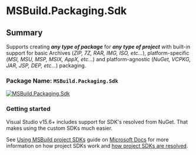 # MSBuild.Packaging.Sdk

## Summary

Supports creating ___any type of package___ for ___any type of project___ with built-in support for basic Archives (_ZIP, 7Z, RAR, IMG, ISO, etc…_), platform-specific (_MSI, MSU, MSP, MSIX, AppX, etc…_) and platform-agnostic (_NuGet, VCPKG, JAR, JSP, DEP, etc…_) packaging.

### Package Name: `MSBuild.Packaging.Sdk`

[![MSBuild.Packaging.Sdk](https://img.shields.io/myget/msbuild-sdks/v/MSBuild.Packaging.Sdk.svg)](https://myget.org/feed/msbuild-sdks/package/nuget/MSBuild.Packaging.Sdk)

### Getting started

Visual Studio v15.6+ includes support for SDK's resolved from NuGet. That makes using the custom SDKs much easier.

See [Using MSBuild project SDKs][msbuild-sdk-usage] guide on [Microsoft Docs](https://docs.ms) for more information on how project SDKs work and [how project SDKs are resolved][msbuild-sdk-resolver].

[msbuild-sdk-usage]: https://docs.microsoft.com/visualstudio/msbuild/how-to-use-project-sdk
[msbuild-sdk-resolver]: https://docs.microsoft.com/visualstudio/msbuild/how-to-use-project-sdk#how-project-sdks-are-resolved
